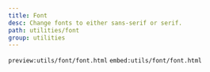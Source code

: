```yaml
---
title: Font
desc: Change fonts to either sans-serif or serif.
path: utilities/font
group: utilities
---
```


`preview:utils/font/font.html`
`embed:utils/font/font.html`

